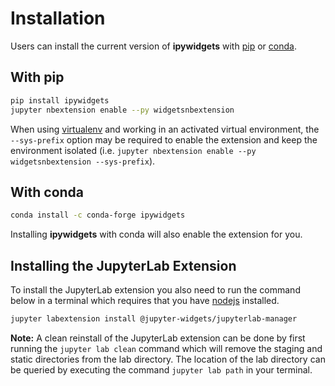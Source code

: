 Installation
============

Users can install the current version of **ipywidgets** with
[pip](https://pip.pypa.io/en/stable/) or
[conda](https://conda.readthedocs.io/en/latest/).

With pip
--------

``` bash
pip install ipywidgets
jupyter nbextension enable --py widgetsnbextension
```

When using [virtualenv](https://virtualenv.pypa.io/en/stable/) and working in
an activated virtual environment, the ``--sys-prefix`` option may be required
to enable the extension and keep the environment isolated (i.e.
``jupyter nbextension enable --py widgetsnbextension --sys-prefix``).

With conda
----------

``` bash
conda install -c conda-forge ipywidgets
```

Installing **ipywidgets** with conda will also enable the extension for you.


Installing the JupyterLab Extension
-----------------------------------

To install the JupyterLab extension you also need to run the command below in
a terminal which requires that you have [nodejs](https://nodejs.org/en/)
installed.
```bash
jupyter labextension install @jupyter-widgets/jupyterlab-manager
```

**Note:** A clean reinstall of the JupyterLab extension can be done by first
running the `jupyter lab clean` command which will remove the staging and
static directories from the lab directory. The location of the lab directory
can be queried by executing the command `jupyter lab path` in your terminal.

